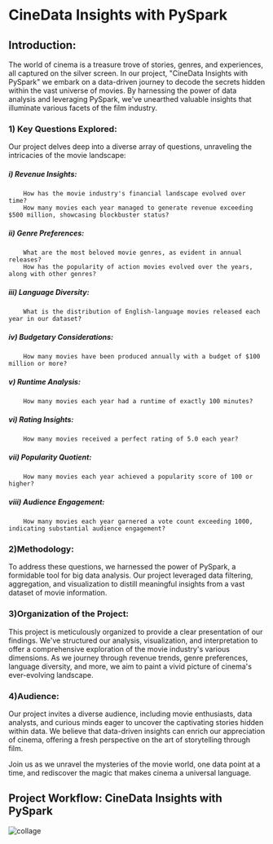 #                                                                                       CineData Insights with PySpark


## Introduction:
The world of cinema is a treasure trove of stories, genres, and experiences, all captured on the silver screen. In our project, "CineData Insights with PySpark" we embark on a data-driven journey to decode the secrets hidden within the vast universe of movies. By harnessing the power of data analysis and leveraging PySpark, we've unearthed valuable insights that illuminate various facets of the film industry.


### 1) Key Questions Explored:

Our project delves deep into a diverse array of questions, unraveling the intricacies of the movie landscape:

#####    i) Revenue Insights:
        How has the movie industry's financial landscape evolved over time?
        How many movies each year managed to generate revenue exceeding $500 million, showcasing blockbuster status?

#####    ii) Genre Preferences:
        What are the most beloved movie genres, as evident in annual releases?
        How has the popularity of action movies evolved over the years, along with other genres?

#####    iii) Language Diversity:
        What is the distribution of English-language movies released each year in our dataset?

#####    iv) Budgetary Considerations:
        How many movies have been produced annually with a budget of $100 million or more?

#####    v) Runtime Analysis:
        How many movies each year had a runtime of exactly 100 minutes?

#####    vi) Rating Insights:
        How many movies received a perfect rating of 5.0 each year?

#####    vii) Popularity Quotient:
        How many movies each year achieved a popularity score of 100 or higher?

#####    viii) Audience Engagement:
        How many movies each year garnered a vote count exceeding 1000, indicating substantial audience engagement?


### 2)Methodology:

To address these questions, we harnessed the power of PySpark, a formidable tool for big data analysis. Our project leveraged data filtering, aggregation, and visualization to distill meaningful insights from a vast dataset of movie information.


### 3)Organization of the Project:

This project is meticulously organized to provide a clear presentation of our findings. We've structured our analysis, visualization, and interpretation to offer a comprehensive exploration of the movie industry's various dimensions. As we journey through revenue trends, genre preferences, language diversity, and more, we aim to paint a vivid picture of cinema's ever-evolving landscape.


### 4)Audience:

Our project invites a diverse audience, including movie enthusiasts, data analysts, and curious minds eager to uncover the captivating stories hidden within data. We believe that data-driven insights can enrich our appreciation of cinema, offering a fresh perspective on the art of storytelling through film.

Join us as we unravel the mysteries of the movie world, one data point at a time, and rediscover the magic that makes cinema a universal language.


## Project Workflow: CineData Insights with PySpark
![collage](https://github.com/sabari-santhosh-pillai/Big_data_Project/assets/133002299/0066f1d1-3faa-4493-9375-1b6f4473d326)


